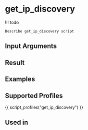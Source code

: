 

# get_ip_discovery

<!-- prettier-ignore -->
!!! todo

    Describe get_ip_discovery script

## Input Arguments

## Result

## Examples

## Supported Profiles

{{ script_profiles("get_ip_discovery") }}

## Used in

